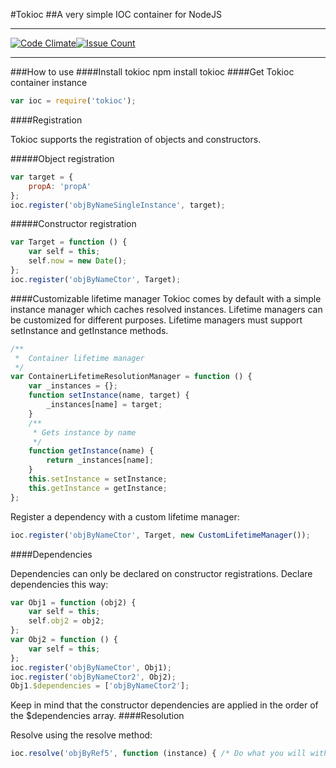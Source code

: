 #Tokioc
##A very simple IOC container for NodeJS
________________________________________
[![Code Climate](https://codeclimate.com/github/efog/tokioc/badges/gpa.svg)](https://codeclimate.com/github/efog/tokioc)[![Issue Count](https://codeclimate.com/github/efog/tokioc/badges/issue_count.svg)](https://codeclimate.com/github/efog/tokioc)
________________________________________
###How to use
####Install tokioc
        npm install tokioc
####Get Tokioc container instance
```javascript
var ioc = require('tokioc');
```
####Registration

   Tokioc supports the registration of objects and constructors.

#####Object registration
```javascript
var target = {
    propA: 'propA'
};
ioc.register('objByNameSingleInstance', target);
```

#####Constructor registration
```javascript
var Target = function () {
    var self = this;
    self.now = new Date();
};
ioc.register('objByNameCtor', Target);
```
####Customizable lifetime manager
Tokioc comes by default with a simple instance manager which caches resolved instances. Lifetime managers can be customized for different purposes. 
Lifetime managers must support setInstance and getInstance methods.
```javascript
/**
 *  Container lifetime manager
 */
var ContainerLifetimeResolutionManager = function () {
    var _instances = {};
    function setInstance(name, target) {
        _instances[name] = target;
    }
    /**
     * Gets instance by name
     */
    function getInstance(name) {
        return _instances[name];
    }
    this.setInstance = setInstance;
    this.getInstance = getInstance;
};
```
Register a dependency with a custom lifetime manager:
```javascript
ioc.register('objByNameCtor', Target, new CustomLifetimeManager());
```
####Dependencies

Dependencies can only be declared on constructor registrations. Declare dependencies this way:
```javascript
var Obj1 = function (obj2) {
    var self = this;
    self.obj2 = obj2;
};
var Obj2 = function () {
    var self = this;
};
ioc.register('objByNameCtor', Obj1);
ioc.register('objByNameCtor2', Obj2);
Obj1.$dependencies = ['objByNameCtor2'];
```
Keep in mind that the constructor dependencies are applied in the order of the $dependencies array.
####Resolution

Resolve using the resolve method:
   
```javascript
ioc.resolve('objByRef5', function (instance) { /* Do what you will with the resolution */ });
```
